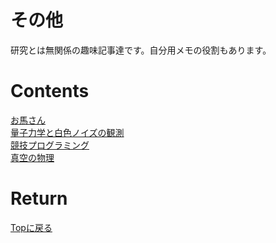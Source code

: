 # その他
研究とは無関係の趣味記事達です。自分用メモの役割もあります。

# Contents
[お馬さん](./uma.md)<br>
[量子力学と白色ノイズの観測](./qnoise/qnoise.md)<br>
[競技プログラミング](./kyopuro/kyopuro.md)<br>
[真空の物理](./vacuum/vacuum.md)<br>

# Return
[Topに戻る](https://motoyashinozaki.github.io/minidora/)
